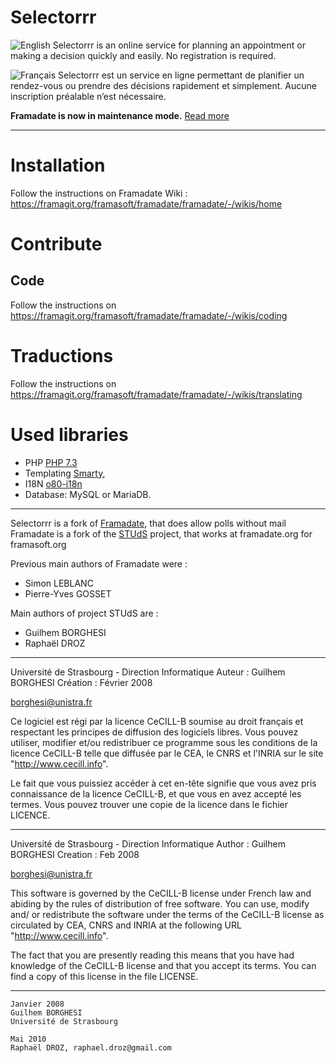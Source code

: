 # Selectorrr

![English](https://upload.wikimedia.org/wikipedia/commons/thumb/a/ae/Flag_of_the_United_Kingdom.svg/20px-Flag_of_the_United_Kingdom.svg.png) Selectorrr is an online service for planning an appointment or making a decision quickly and easily. No registration is required.

![Français](https://upload.wikimedia.org/wikipedia/commons/thumb/c/c3/Flag_of_France.svg/20px-Flag_of_France.svg.png) Selectorrr est un service en ligne permettant de planifier un rendez-vous ou prendre des décisions rapidement et simplement. Aucune inscription préalable n’est nécessaire.

**Framadate is now in maintenance mode.** [Read more](https://framagit.org/framasoft/framadate/framadate/-/issues/545#note_920869)

---
# Installation

Follow the instructions on Framadate Wiki : <https://framagit.org/framasoft/framadate/framadate/-/wikis/home>

# Contribute

## Code 
Follow the instructions on <https://framagit.org/framasoft/framadate/framadate/-/wikis/coding>

# Traductions

Follow the instructions on <https://framagit.org/framasoft/framadate/framadate/-/wikis/translating>

# Used libraries

* PHP [PHP 7.3](http://php.net)
* Templating [Smarty](http://www.smarty.net/),
* I18N [o80-i18n](https://framagit.org/framasoft/framadate/o80-i18nn)
* Database: MySQL or MariaDB.

---

Selectorrr is a fork of [Framadate](https://framagit.org/framasoft/framadate/), that does allow polls without mail
Framadate is a fork of the [STUdS](https://sourcesup.cru.fr/projects/studs/) project, that works at framadate.org for framasoft.org

Previous main authors of Framadate were :
* Simon LEBLANC
* Pierre-Yves GOSSET

Main authors of project STUdS are :
* Guilhem BORGHESI
* Raphaël DROZ

---

Université de Strasbourg - Direction Informatique
Auteur : Guilhem BORGHESI
Création : Février 2008

borghesi@unistra.fr

Ce logiciel est régi par la licence CeCILL-B soumise au droit français et
respectant les principes de diffusion des logiciels libres. Vous pouvez
utiliser, modifier et/ou redistribuer ce programme sous les conditions
de la licence CeCILL-B telle que diffusée par le CEA, le CNRS et l'INRIA
sur le site "http://www.cecill.info".

Le fait que vous puissiez accéder à cet en-tête signifie que vous avez
pris connaissance de la licence CeCILL-B, et que vous en avez accepté les
termes. Vous pouvez trouver une copie de la licence dans le fichier LICENCE.

---

Université de Strasbourg - Direction Informatique
Author : Guilhem BORGHESI
Creation : Feb 2008

borghesi@unistra.fr

This software is governed by the CeCILL-B license under French law and
abiding by the rules of distribution of free software. You can  use,
modify and/ or redistribute the software under the terms of the CeCILL-B
license as circulated by CEA, CNRS and INRIA at the following URL
"http://www.cecill.info".

The fact that you are presently reading this means that you have had
knowledge of the CeCILL-B license and that you accept its terms. You can
find a copy of this license in the file LICENSE.

---

    Janvier 2008
    Guilhem BORGHESI
    Université de Strasbourg

    Mai 2010
    Raphaël DROZ, raphael.droz@gmail.com
